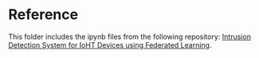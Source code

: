 # Reference 

This folder includes the ipynb files from the following repository:
[Intrusion Detection System for IoHT Devices using Federated Learning](https://github.com/fatemehm/Federated-Learning-IDS).
